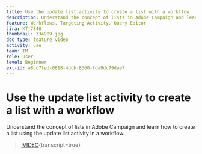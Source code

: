```yaml
---
title: Use the update list activity to create a list with a workflow
description: Understand the concept of lists in Adobe Campaign and learn how to create a list using the update list activity in a workflow.
feature: Workflows, Targeting Activity, Query Editor
jira: KT-7840
thumbnail: 334909.jpg
doc-type: feature video
activity: use
team: TM
role: User
level: Beginner
exl-id: a8cc7fed-0818-4dcb-8360-fda9dc79dae7
---
```

# Use the update list activity to create a list with a workflow

Understand the concept of lists in Adobe Campaign and learn how to create a list using the update list activity in a workflow.

>[!VIDEO](https://video.tv.adobe.com/v/334909?quality=12&learn=on){transcript=true}
